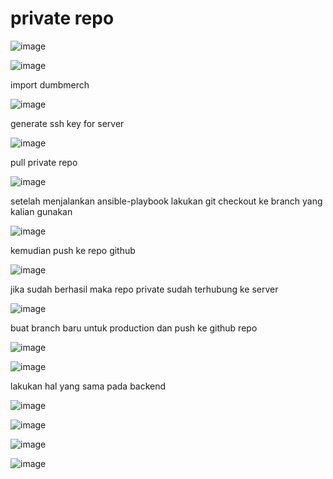 # private repo

![image](https://github.com/fifa0903/devops17-finaltask-faizal/assets/132969781/eaf8ee11-b468-4ccd-ad14-8da1cfaef1a2)

![image](https://github.com/fifa0903/devops17-finaltask-faizal/assets/132969781/bc2edca5-778a-4809-938a-e175a71835f9)

import dumbmerch

![image](https://github.com/fifa0903/devops17-finaltask-faizal/assets/132969781/d38d294b-2322-4822-9321-311a69ef6885)

generate ssh key for server 

![image](https://github.com/fifa0903/devops17-finaltask-faizal/assets/132969781/70237309-5da1-46ff-8c2c-3ffe19e8bedf)

pull private repo

![image](https://github.com/fifa0903/devops17-finaltask-faizal/assets/132969781/bc7e85b0-44e8-492a-8d95-fb48de099622)

setelah menjalankan ansible-playbook lakukan git checkout ke branch yang kalian gunakan

![image](https://github.com/fifa0903/devops17-finaltask-faizal/assets/132969781/aa23d9bb-f4ae-46cb-b442-7b625c62bd4f)

kemudian push ke repo github

![image](https://github.com/fifa0903/devops17-finaltask-faizal/assets/132969781/dd00eb8e-61dd-4293-a85b-b63f4e347fe0)

jika sudah berhasil maka repo private sudah terhubung ke server

![image](https://github.com/fifa0903/devops17-finaltask-faizal/assets/132969781/f0760d2a-c1bd-4a21-8f6c-dac3c5e343be)

buat branch baru untuk production dan push ke github repo

![image](https://github.com/fifa0903/devops17-finaltask-faizal/assets/132969781/a90f58c1-6b67-4051-b79a-3a558dd93bc6)

![image](https://github.com/fifa0903/devops17-finaltask-faizal/assets/132969781/9f58fb72-ec9d-4f8d-9637-1ec68dd9fed8)

lakukan hal yang sama pada backend

![image](https://github.com/fifa0903/devops17-finaltask-faizal/assets/132969781/e38f111a-66c9-44df-9d13-8b19bf8667e0)

![image](https://github.com/fifa0903/devops17-finaltask-faizal/assets/132969781/ef8cc412-4aa4-4957-986b-8ed81ceff8cc)

![image](https://github.com/fifa0903/devops17-finaltask-faizal/assets/132969781/2f9c7509-f2bf-430a-9450-2116a1001798)

![image](https://github.com/fifa0903/devops17-finaltask-faizal/assets/132969781/572e7124-a5c3-423d-8086-5c931dddf702)



